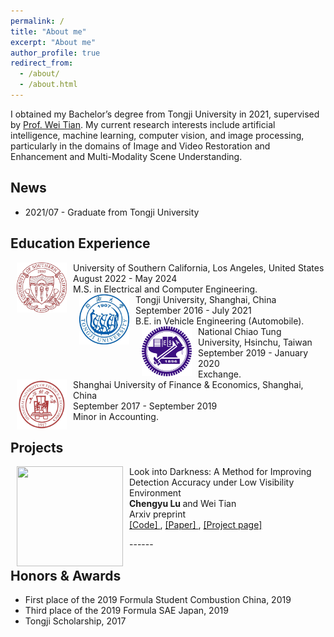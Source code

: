 ```yaml
---
permalink: /
title: "About me"
excerpt: "About me"
author_profile: true
redirect_from: 
  - /about/
  - /about.html
---
```


I obtained my Bachelor’s degree from Tongji University in 2021, supervised by [Prof. Wei Tian](https://auto.tongji.edu.cn/info/1176/7060.htm). My current research interests include artificial intelligence, machine learning, computer vision, and image processing, particularly in the domains of Image and Video Restoration and Enhancement and Multi-Modality Scene Understanding.

News
------
- 2021/07 - Graduate from Tongji University

Education Experience
------

<dl>
              <dt>
                <img align="left" width="80" height="80" hspace="10" src="/images/USC.jpeg"
                />
              </dt>
              <dt>
                University of Southern California, Los Angeles, United States
              </dt>
              <dd>
                August 2022 - May 2024
              </dd>
              <dd>
                M.S. in Electrical and Computer Engineering.
              </dd>
              <dt>
                <img align="left" width="80" height="80" hspace="10" src="/images/TJU.jpeg"
                />
              </dt>
              <dt>
                Tongji University, Shanghai, China
              </dt>
              <dd>
                September 2016 - July 2021
              </dd>
              <dd>
                B.E. in Vehicle Engineering (Automobile).
              </dd>
              <dt>
                <img align="left" width="80" height="80" hspace="10" src="/images/NCTU.jpeg"
                />
              </dt>
              <dt>
                National Chiao Tung University, Hsinchu, Taiwan
              </dt>
              <dd>
                September 2019 - January 2020
              </dd>
              <dd>
                Exchange.
              </dd>
              <dt>
                <img align="left" width="80" height="80" hspace="10" src="/images/SUFE.jpeg"
                />
              </dt>
              <dt>
                Shanghai University of Finance & Economics, Shanghai, China
              </dt>
              <dd>
                September 2017 - September 2019
              </dd>
              <dd>
                Minor in Accounting.
              </dd>
            </dl>

Projects
------
<dl>
              <dt>
                <img align="left" width="170" height="160" hspace="10" src="/images/Graduation Design.gif"
                />
              </dt>
              <dt>
                Look into Darkness: A Method for Improving Detection Accuracy under Low Visibility Environment
              </dt>
              <dd>
                <strong>
                  Chengyu Lu 
                </strong>
                and Wei Tian
              </dd>
              <dd>
                Arxiv preprint
              </dd>
              <dd>
                <a href="">
                  [Code]
                </a>
                ,
                <a href="">
                  [Paper]
                </a>
                ,
                <a href="">
                  [Project page]
                </a>
              </dd>
            </dl>
------


Honors & Awards
------
- First place of the 2019 Formula Student Combustion China, 2019
- Third place of the 2019 Formula SAE Japan, 2019
- Tongji Scholarship, 2017
<br/>
<br/>
<br/>
